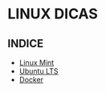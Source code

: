 # LINUX DICAS

## INDICE

- [Linux Mint](https://github.com/douglaspands/linux-tips/blob/master/linux-mint-19.md)
- [Ubuntu LTS](https://github.com/douglaspands/linux-tips/blob/master/ubuntu-18.04.md)
- [Docker](https://github.com/douglaspands/linux-tips/blob/master/docker.md)
